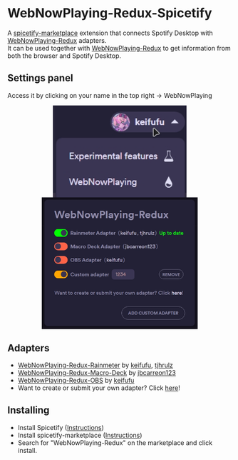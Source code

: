 # WebNowPlaying-Redux-Spicetify
A [spicetify-marketplace](https://github.com/spicetify/spicetify-marketplace) extension that connects Spotify Desktop with [WebNowPlaying-Redux](https://github.com/keifufu/WebNowPlaying-Redux) adapters.  
It can be used together with [WebNowPlaying-Redux](https://github.com/keifufu/WebNowPlaying-Redux) to get information from both the browser and Spotify Desktop.

## Settings panel
Access it by clicking on your name in the top right -> WebNowPlaying  
<p align="center">
  <img align="center" src="images/opening.jpg?raw=true" width="300" alt="accessing the settings panel">
  <img align="center" src="images/settingspanel.jpg?raw=true" width="350" alt="settings panel">
</p>

## Adapters
- [WebNowPlaying-Redux-Rainmeter](https://github.com/keifufu/WebNowPlaying-Redux-Rainmeter) by [keifufu](https://github.com/keifufu), [tjhrulz](https://github.com/tjhrulz/)
- [WebNowPlaying-Redux-Macro-Deck](https://github.com/jbcarreon123/WebNowPlaying-Redux-Macro-Deck) by [jbcarreon123](https://github.com/jbcarreon123)
- [WebNowPlaying-Redux-OBS](https://github.com/keifufu/WebNowPlaying-Redux-OBS) by [keifufu](https://github.com/keifufu)
- Want to create or submit your own adapter? Click [here](https://github.com/keifufu/WebNowPlaying-Redux/blob/main/CreatingAdapters.md)!

## Installing
- Install Spicetify ([Instructions](https://spicetify.app/docs/advanced-usage/installation/))
- Install spicetify-marketplace ([Instructions](https://github.com/spicetify/spicetify-marketplace/wiki/Installation))
- Search for "WebNowPlaying-Redux" on the marketplace and click install.